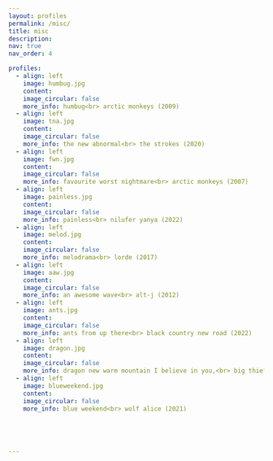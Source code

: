 ```yaml
---
layout: profiles
permalink: /misc/
title: misc
description: 
nav: true
nav_order: 4

profiles:
  - align: left
    image: humbug.jpg
    content: 
    image_circular: false 
    more_info: humbug<br> arctic monkeys (2009)
  - align: left
    image: tna.jpg
    content: 
    image_circular: false 
    more_info: the new abnormal<br> the strokes (2020)
  - align: left
    image: fwn.jpg
    content: 
    image_circular: false 
    more_info: favourite worst nightmare<br> arctic monkeys (2007)
  - align: left
    image: painless.jpg
    content: 
    image_circular: false 
    more_info: painless<br> nilufer yanya (2022)
  - align: left
    image: melod.jpg
    content:
    image_circular: false 
    more_info: melodrama<br> lorde (2017)
  - align: left
    image: aaw.jpg
    content: 
    image_circular: false 
    more_info: an awesome wave<br> alt-j (2012)
  - align: left
    image: ants.jpg
    content: 
    image_circular: false 
    more_info: ants from up there<br> black country new road (2022)
  - align: left
    image: dragon.jpg
    content: 
    image_circular: false 
    more_info: dragon new warm mountain I believe in you,<br> big thief (2022)
  - align: left
    image: blueweekend.jpg
    content: 
    image_circular: false 
    more_info: blue weekend<br> wolf alice (2021)





---
```


